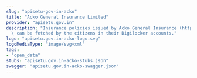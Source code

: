 ```yaml
---
slug: "apisetu-gov-in-acko"
title: "Acko General Insurance Limited"
provider: "apisetu.gov.in"
description: "Insurance policies issued by Acko General Insurance (https://www.acko.com)\
  \ can be fetched by the citizens in their Digilocker accounts."
logo: "apisetu.gov.in-acko-logo.svg"
logoMediaType: "image/svg+xml"
tags:
- "open_data"
stubs: "apisetu.gov.in-acko-stubs.json"
swagger: "apisetu.gov.in-acko-swagger.json"
---
```

